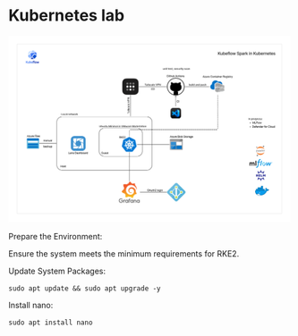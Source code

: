 # Kubernetes lab

![Architecture](images/MLOps.png)

Prepare the Environment:

Ensure the system meets the minimum requirements for RKE2.

Update System Packages:

```
sudo apt update && sudo apt upgrade -y
```

Install nano:

```
sudo apt install nano
```
